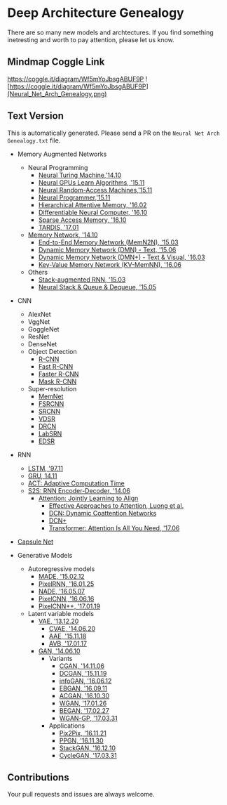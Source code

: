 # Deep Architecture Genealogy
There are so many new models and archtectures. If you find something inetresting and worth to pay attention, please let us know.
## Mindmap Coggle Link
https://coggle.it/diagram/Wf5mYoJbsgABUF9P
![https://coggle.it/diagram/Wf5mYoJbsgABUF9P](Neural_Net_Arch_Genealogy.png)
## Text Version
This is automatically generated. Please send a PR on the `Neural Net Arch Genealogy.txt` file.
* Memory Augmented Networks
   * Neural Programming
     * [Neural Turing Machine,'14.10](https://arxiv.org/pdf/1410.5401.pdf)
     * [Neural GPUs Learn Algorithms, '15.11](https://arxiv.org/pdf/1511.08228.pdf)
     * [Neural Random-Access Machines,'15.11](https://arxiv.org/pdf/1511.06392.pdf)
     * [Neural Programmer,'15.11](https://arxiv.org/pdf/1511.04834.pdf)
     * [Hierarchical Attentive Memory, '16.02](https://arxiv.org/abs/1602.03218)
     * [Differentiable Neural Computer, '16.10](https://www.nature.com/nature/journal/v538/n7626/full/nature20101.html)
     * [Sparse Access Memory, '16.10](https://arxiv.org/abs/1610.09027)
     * [TARDIS, '17.01](https://arxiv.org/abs/1701.08718)
   * [Memory Network, '14.10](https://arxiv.org/abs/1410.3916)
     * [End-to-End Memory Network (MemN2N), '15.03](https://arxiv.org/abs/1503.08895)
     * [Dynamic Memory Network (DMN) - Text, '15.06](https://arxiv.org/abs/1506.07285)
     * [Dynamic Memory Network (DMN+) - Text & Visual, '16.03](https://arxiv.org/abs/1603.01417)
     * [Key-Value Memory Network (KV-MemNN), '16.06](https://arxiv.org/abs/1606.03126)
   * Others		 
     * [Stack-augmented RNN, '15.03](https://arxiv.org/abs/1503.01007)
     * [Neural Stack & Queue & Dequeue, '15.05](https://arxiv.org/abs/1506.02516)

* CNN
  * AlexNet
  * VggNet
  * GoggleNet
  * ResNet
  * DenseNet
  * Object Detection
    * [R-CNN](https://arxiv.org/pdf/1311.2524.pdf)
    * [Fast R-CNN](https://arxiv.org/pdf/1504.08083.pdf)
    * [Faster R-CNN](https://arxiv.org/pdf/1506.01497.pdf)
    * [Mask R-CNN](https://arxiv.org/pdf/1703.06870.pdf)
  * Super-resolution
    * [MemNet](https://arxiv.org/abs/1708.02209)
    * [FSRCNN](https://arxiv.org/1608.00367)
    * [SRCNN](https://arxiv.org/abs/1501.00092)
    * [VDSR](https://arxiv.org/abs/1511.04587)
    * [DRCN](https://arxiv.org/abs/1511.04491)
    * [LabSRN](https://arxiv.org/abs/1704.03915)
    * [EDSR](https://arxiv.org/abs/1707.02921)
* RNN
  * [LSTM, '97.11](http://www.mitpressjournals.org/doi/10.1162/neco.1997.9.8.1735)
  * [GRU, 14.11](https://arxiv.org/abs/1412.3555)
  * [ACT: Adaptive Computation Time](https://arxiv.org/abs/1603.08983)
  * [S2S: RNN Encoder-Decoder, '14.06](https://arxiv.org/abs/1406.1078)
    * [Attention: Jointly Learning to Align](https://arxiv.org/abs/1409.0473)
      * [Effective Approaches to Attention, Luong et al.](https://arxiv.org/abs/1508.04025)
      * [DCN: Dynamic Coattention Networks](https://arxiv.org/abs/1611.01604)
      * [DCN+](https://arxiv.org/abs/1711.00106)
      * [Transformer: Attention Is All You Need, '17.06](https://arxiv.org/abs/1706.03762)
* [Capsule Net](https://arxiv.org/abs/1710.09829)
* Generative Models
  * Autoregressive models
    * [MADE, '15.02.12](https://arxiv.org/pdf/1502.03509.pdf)
    * [PixelRNN, '16.01.25](https://arxiv.org/pdf/1601.06759.pdf)
    * [NADE, '16.05.07](https://arxiv.org/pdf/1605.02226.pdf)
    * [PixelCNN, '16.06.16](https://arxiv.org/pdf/1606.05328.pdf)
    * [PixelCNN++, '17.01.19](https://arxiv.org/pdf/1701.05517.pdf)
  * Latent variable models
    * [VAE, '13.12.20](https://arxiv.org/pdf/1312.6114.pdf)
      * [CVAE, '14.06.20](https://arxiv.org/pdf/1406.5298.pdf)
      * [AAE, '15.11.18](https://arxiv.org/pdf/1511.05644.pdf)
      * [AVB, '17.01.17](https://arxiv.org/pdf/1701.04722.pdf)
    * [GAN, '14.06.10](https://arxiv.org/abs/1406.2661)
      * Variants
        * [CGAN, '14.11.06](https://arxiv.org/pdf/1411.1784.pdf)
        * [DCGAN, '15.11.19](https://arxiv.org/pdf/1511.06434.pdf)
        * [infoGAN, '16.06.12](https://arxiv.org/pdf/1704.00028.pdf)
        * [EBGAN, '16.09.11](https://arxiv.org/pdf/1609.03126.pdf)
        * [ACGAN, '16.10.30](https://arxiv.org/pdf/1610.09585.pdf)
        * [WGAN, '17.01.26](https://arxiv.org/pdf/1701.07875.pdf)
        * [BEGAN, '17.02.27](https://arxiv.org/pdf/1702.08431.pdf)
        * [WGAN-GP, '17.03.31](https://arxiv.org/pdf/1704.00028.pdf)
      * Applications
        * [Pix2Pix, '16.11.21](https://arxiv.org/pdf/1611.07004v1.pdf)
        * [PPGN, '16.11.30](https://arxiv.org/pdf/1612.00005.pdf)
        * [StackGAN, '16.12.10](https://arxiv.org/pdf/1612.03242.pdf)
        * [CycleGAN, '17.03.31](https://arxiv.org/pdf/1703.10593.pdf)
## Contributions
Your pull requests and issues are always welcome.

